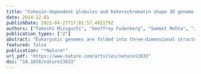 ```yaml
---
title: "Cohesin-dependent globules and heterochromatin shape 3D genome architecture in textitS. pombe"
date: 2014-12-01
publishDate: 2021-04-27T17:01:57.492179Z
authors: ["Takeshi Mizuguchi", "Geoffrey Fudenberg", "Sameet Mehta", "Jon-Matthew Belton", "Nitika Taneja", "Hernan Diego Folco", "Peter FitzGerald", "Job Dekker", "Leonid Mirny", "Jemima Barrowman", "Shiv I. S. Grewal"]
publication_types: ["2"]
abstract: "Eukaryotic genomes are folded into three-dimensional structures, such as self-associating topological domains, the borders of which are enriched in cohesin and CCCTC-binding factor (CTCF) required for long-range interactions1,2,3,4,5,6,7. How local chromatin interactions govern higher-order folding of chromatin fibres and the function of cohesin in this process remain poorly understood. Here we perform genome-wide chromatin conformation capture (Hi-C) analysis8 to explore the high-resolution organization of the Schizosaccharomyces pombe genome, which despite its small size exhibits fundamental features found in other eukaryotes9. Our analyses of wild-type and mutant strains reveal key elements of chromosome architecture and genome organization. On chromosome arms, small regions of chromatin locally interact to form ‘globules’. This feature requires a function of cohesin distinct from its role in sister chromatid cohesion. Cohesin is enriched at globule boundaries and its loss causes disruption of local globule structures and global chromosome territories. By contrast, heterochromatin, which loads cohesin at specific sites including pericentromeric and subtelomeric domains9,10,11, is dispensable for globule formation but nevertheless affects genome organization. We show that heterochromatin mediates chromatin fibre compaction at centromeres and promotes prominent inter-arm interactions within centromere-proximal regions, providing structural constraints crucial for proper genome organization. Loss of heterochromatin relaxes constraints on chromosomes, causing an increase in intra- and inter-chromosomal interactions. Together, our analyses uncover fundamental genome folding principles that drive higher-order chromosome organization crucial for coordinating nuclear functions."
featured: false
publication: "*Nature*"
url_pdf: "https://www.nature.com/articles/nature13833"
doi: "10.1038/nature13833"
---
```


